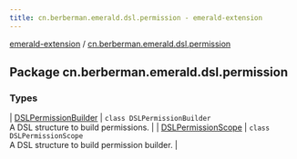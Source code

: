```yaml
---
title: cn.berberman.emerald.dsl.permission - emerald-extension
---
```


[emerald-extension](../index.html) / [cn.berberman.emerald.dsl.permission](.)

## Package cn.berberman.emerald.dsl.permission

### Types

| [DSLPermissionBuilder](-d-s-l-permission-builder/index.html) | `class DSLPermissionBuilder`<br>A DSL structure to build permissions. |
| [DSLPermissionScope](-d-s-l-permission-scope/index.html) | `class DSLPermissionScope`<br>A DSL structure to build permission builder. |

